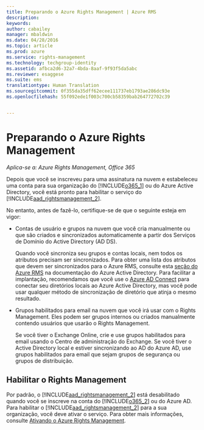 ```yaml
---
title: Preparando o Azure Rights Management | Azure RMS
description: 
keywords: 
author: cabailey
manager: mbaldwin
ms.date: 04/28/2016
ms.topic: article
ms.prod: azure
ms.service: rights-management
ms.technology: techgroup-identity
ms.assetid: afbca2d6-32a7-4bda-8aaf-9f93f5da5abc
ms.reviewer: esaggese
ms.suite: ems
translationtype: Human Translation
ms.sourcegitcommit: 0f355da35dff62ecee111737eb1793ae286dc93e
ms.openlocfilehash: 55f092ede1f003c700cb58359bab264772702c39


---
```


# Preparando o Azure Rights Management

*Aplica-se a: Azure Rights Management, Office 365*

Depois que você se inscreveu para uma assinatura na nuvem e estabeleceu uma conta para sua organização do [!INCLUDE[o365_1](../includes/o365_1_md.md)] ou do Azure Active Directory, você está pronto para habilitar o serviço do [!INCLUDE[aad_rightsmanagement_2](../includes/aad_rightsmanagement_2_md.md)].

No entanto, antes de fazê-lo, certifique-se de que o seguinte esteja em vigor:

-   Contas de usuário e grupos na nuvem que você cria manualmente ou que são criados e sincronizados automaticamente a partir dos Serviços de Domínio do Active Directory (AD DS).

    Quando você sincroniza seu grupos e contas locais, nem todos os atributos precisam ser sincronizados. Para obter uma lista dos atributos que devem ser sincronizados para o Azure RMS, consulte esta [seção do Azure RMS](/active-directory/active-directory-aadconnectsync-attributes-synchronized#azure-rms) na documentação do Azure Active Directory. Para facilitar a implantação, recomendamos que você use o [Azure AD Connect](/active-directory/active-directory-aadconnectsync-whatis) para conectar seu diretórios locais ao Azure Active Directory, mas você pode usar qualquer método de sincronização de diretório que atinja o mesmo resultado.

-   Grupos habilitados para email na nuvem que você irá usar com o Rights Management. Eles podem ser grupos internos ou criados manualmente contendo usuários que usarão o Rights Management.

    Se você tiver o Exchange Online, crie e use grupos habilitados para email usando o Centro de administração do Exchange. Se você tiver o Active Directory local e estiver sincronizando ao AD do Azure AD, use grupos habilitados para email que sejam grupos de segurança ou grupos de distribuição.

## Habilitar o Rights Management
Por padrão, o [!INCLUDE[aad_rightsmanagement_2](../includes/aad_rightsmanagement_2_md.md)] está desabilitado quando você se inscreve na conta do [!INCLUDE[o365_2](../includes/o365_2_md.md)] ou do Azure AD. Para habilitar o [!INCLUDE[aad_rightsmanagement_2](../includes/aad_rightsmanagement_2_md.md)] para a sua organização, você deve ativar o serviço. Para obter mais informações, consulte [Ativando o Azure Rights Management](../deploy-use/activate-service.md).






<!--HONumber=Jul16_HO3-->


